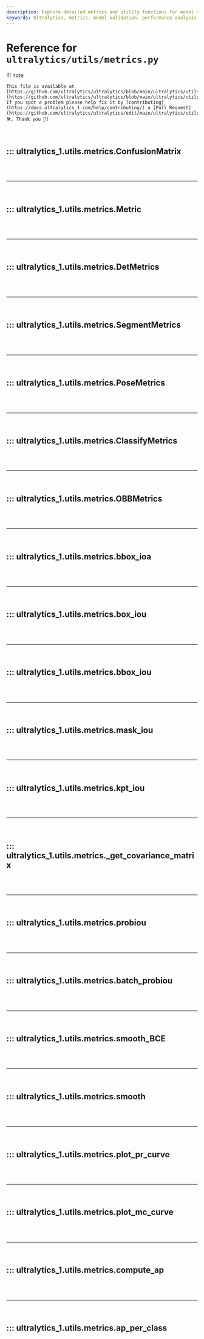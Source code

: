 ```yaml
---
description: Explore detailed metrics and utility functions for model validation and performance analysis with Ultralytics' metrics module.
keywords: Ultralytics, metrics, model validation, performance analysis, IoU, confusion matrix
---
```


# Reference for `ultralytics/utils/metrics.py`

!!! note

    This file is available at [https://github.com/ultralytics/ultralytics/blob/main/ultralytics/utils/metrics.py](https://github.com/ultralytics/ultralytics/blob/main/ultralytics/utils/metrics.py). If you spot a problem please help fix it by [contributing](https://docs.ultralytics_1.com/help/contributing/) a [Pull Request](https://github.com/ultralytics/ultralytics/edit/main/ultralytics/utils/metrics.py) 🛠️. Thank you 🙏!

<br>

## ::: ultralytics_1.utils.metrics.ConfusionMatrix

<br><br><hr><br>

## ::: ultralytics_1.utils.metrics.Metric

<br><br><hr><br>

## ::: ultralytics_1.utils.metrics.DetMetrics

<br><br><hr><br>

## ::: ultralytics_1.utils.metrics.SegmentMetrics

<br><br><hr><br>

## ::: ultralytics_1.utils.metrics.PoseMetrics

<br><br><hr><br>

## ::: ultralytics_1.utils.metrics.ClassifyMetrics

<br><br><hr><br>

## ::: ultralytics_1.utils.metrics.OBBMetrics

<br><br><hr><br>

## ::: ultralytics_1.utils.metrics.bbox_ioa

<br><br><hr><br>

## ::: ultralytics_1.utils.metrics.box_iou

<br><br><hr><br>

## ::: ultralytics_1.utils.metrics.bbox_iou

<br><br><hr><br>

## ::: ultralytics_1.utils.metrics.mask_iou

<br><br><hr><br>

## ::: ultralytics_1.utils.metrics.kpt_iou

<br><br><hr><br>

## ::: ultralytics_1.utils.metrics._get_covariance_matrix

<br><br><hr><br>

## ::: ultralytics_1.utils.metrics.probiou

<br><br><hr><br>

## ::: ultralytics_1.utils.metrics.batch_probiou

<br><br><hr><br>

## ::: ultralytics_1.utils.metrics.smooth_BCE

<br><br><hr><br>

## ::: ultralytics_1.utils.metrics.smooth

<br><br><hr><br>

## ::: ultralytics_1.utils.metrics.plot_pr_curve

<br><br><hr><br>

## ::: ultralytics_1.utils.metrics.plot_mc_curve

<br><br><hr><br>

## ::: ultralytics_1.utils.metrics.compute_ap

<br><br><hr><br>

## ::: ultralytics_1.utils.metrics.ap_per_class

<br><br>
